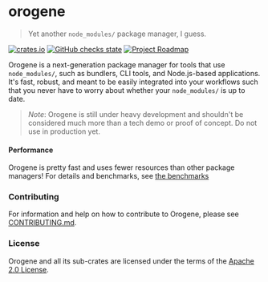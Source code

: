 <div class="oranda-hide">

# orogene

</div>

> Yet another `node_modules/` package manager, I guess.

[![crates.io](https://img.shields.io/crates/v/orogene.svg)](https://crates.io/crates/orogene)
[![GitHub checks
state](https://img.shields.io/github/checks-status/orogene/orogene/main)](https://github.com/orogene/orogene/actions/workflows/ci.yml?query=branch%3Amain)
[![Project
Roadmap](https://img.shields.io/badge/Roadmap-Project%20Roadmap-informational)](https://github.com/orgs/orogene/projects/2/views/1)

Orogene is a next-generation package manager for tools that use
`node_modules/`, such as bundlers, CLI tools, and Node.js-based
applications. It's fast, robust, and meant to be easily integrated into
your workflows such that you never have to worry about whether your
`node_modules/` is up to date.

> *Note*: Orogene is still under heavy development and shouldn't be
> considered much more than a tech demo or proof of concept. Do not use in
> production yet.

#### Performance

Orogene is pretty fast and uses fewer resources than other package
managers! For details and benchmarks, see [the benchmarks]

### Contributing

For information and help on how to contribute to Orogene, please see
[CONTRIBUTING.md].

### License

Orogene and all its sub-crates are licensed under the terms of the [Apache
2.0 License].

[the benchmarks]: https://orogene.dev/BENCHMARKS.html
[CONTRIBUTING.md]: https://github.com/orogene/orogene/blob/main/CONTRIBUTING.md
[Apache 2.0 License]: https://github.com/orogene/orogene/blob/main/LICENSE

[the benchmarks]: ./BENCHMARKS.md
[CONTRIBUTING.md]: ./CONTRIBUTING.md
[Apache 2.0 License]: ./LICENSE

